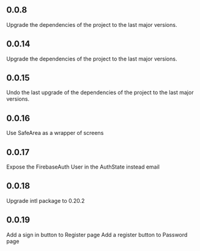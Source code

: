 ## 0.0.8

Upgrade the dependencies of the project to the last major versions.

## 0.0.14

Upgrade the dependencies of the project to the last major versions.

## 0.0.15

Undo the last upgrade of the dependencies of the project to the last major versions.

## 0.0.16

Use SafeArea as a wrapper of screens

## 0.0.17

Expose the FirebaseAuth User in the AuthState instead email

## 0.0.18
Upgrade intl package to 0.20.2

## 0.0.19
Add a sign in button to Register page
Add a register button to Password page